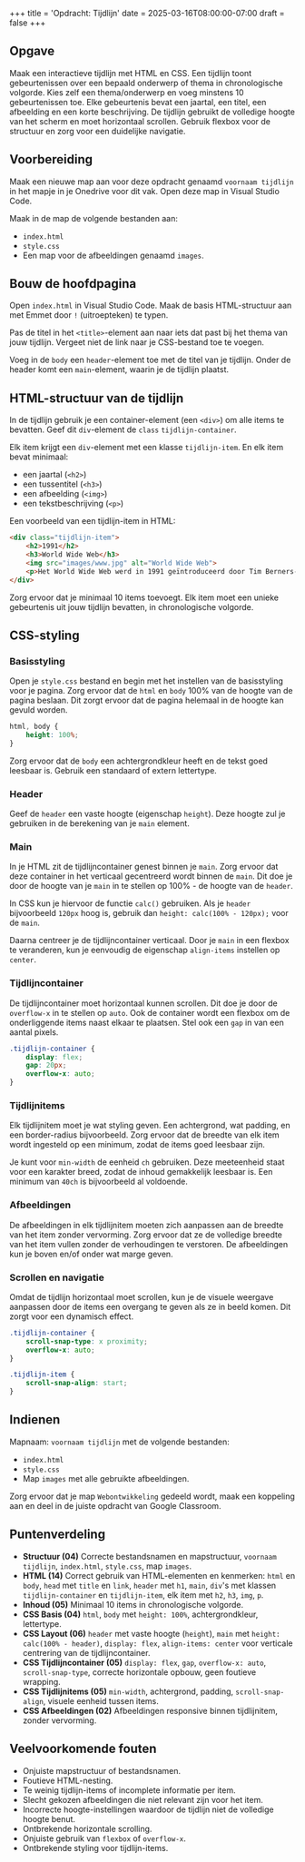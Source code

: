 +++
title = 'Opdracht: Tijdlijn'
date = 2025-03-16T08:00:00-07:00
draft = false
+++

## Opgave

Maak een interactieve tijdlijn met HTML en CSS. Een tijdlijn toont gebeurtenissen over een bepaald onderwerp of thema in chronologische volgorde. Kies zelf een thema/onderwerp en voeg minstens 10 gebeurtenissen toe. Elke gebeurtenis bevat een jaartal, een titel, een afbeelding en een korte beschrijving. De tijdlijn gebruikt de volledige hoogte van het scherm en moet horizontaal scrollen. Gebruik flexbox voor de structuur en zorg voor een duidelijke navigatie.

## Voorbereiding

Maak een nieuwe map aan voor deze opdracht genaamd `voornaam tijdlijn` in het mapje in je Onedrive voor dit vak. Open deze map in Visual Studio Code.

Maak in de map de volgende bestanden aan:
- `index.html`
- `style.css`
- Een map voor de afbeeldingen genaamd `images`.

## Bouw de hoofdpagina

Open `index.html` in Visual Studio Code. Maak de basis HTML-structuur aan met Emmet door `!` (uitroepteken) te typen.

Pas de titel in het `<title>`-element aan naar iets dat past bij het thema van jouw tijdlijn. Vergeet niet de link naar je CSS-bestand toe te voegen.

Voeg in de `body` een `header`-element toe met de titel van je tijdlijn. Onder de header komt een `main`-element, waarin je de tijdlijn plaatst.

## HTML-structuur van de tijdlijn

In de tijdlijn gebruik je een container-element (een `<div>`) om alle items te bevatten. Geef dit `div`-element de `class` `tijdlijn-container`.

Elk item krijgt een `div`-element met een klasse `tijdlijn-item`. En elk item bevat minimaal:

- een jaartal (`<h2>`)
- een tussentitel (`<h3>`)
- een afbeelding (`<img>`)
- een tekstbeschrijving (`<p>`)

Een voorbeeld van een tijdlijn-item in HTML:
```html
<div class="tijdlijn-item">
    <h2>1991</h2>
    <h3>World Wide Web</h3>
    <img src="images/www.jpg" alt="World Wide Web">
    <p>Het World Wide Web werd in 1991 geïntroduceerd door Tim Berners-Lee.</p>
</div>
```

Zorg ervoor dat je minimaal 10 items toevoegt. Elk item moet een unieke gebeurtenis uit jouw tijdlijn bevatten, in chronologische volgorde.

## CSS-styling

### Basisstyling

Open je `style.css` bestand en begin met het instellen van de basisstyling voor je pagina. Zorg ervoor dat de `html` en `body` 100% van de hoogte van de pagina beslaan. Dit zorgt ervoor dat de pagina helemaal in de hoogte kan gevuld worden.

```css
html, body {
    height: 100%;
}
```

Zorg ervoor dat de `body` een achtergrondkleur heeft en de tekst goed leesbaar is. Gebruik een standaard of extern lettertype.

### Header

Geef de `header` een vaste hoogte (eigenschap `height`). Deze hoogte zul je gebruiken in de berekening van je `main` element. 

### Main

In je HTML zit de tijdlijncontainer genest binnen je `main`. Zorg ervoor dat deze container in het verticaal gecentreerd wordt binnen de `main`. Dit doe je door de hoogte van je `main` in te stellen op 100% - de hoogte van de `header`. 

In CSS kun je hiervoor de functie `calc()` gebruiken. Als je `header` bijvoorbeeld `120px` hoog is, gebruik dan `height: calc(100% - 120px);` voor de `main`.

Daarna centreer je de tijdlijncontainer verticaal. Door je `main` in een flexbox te veranderen, kun je eenvoudig de eigenschap `align-items` instellen op `center`.

### Tijdlijncontainer

De tijdlijncontainer moet horizontaal kunnen scrollen. Dit doe je door de `overflow-x` in te stellen op `auto`. Ook de container wordt een flexbox om de onderliggende items naast elkaar te plaatsen. Stel ook een `gap` in van een aantal pixels. 

```css
.tijdlijn-container {
    display: flex;
    gap: 20px;
    overflow-x: auto;
}
```

### Tijdlijnitems

Elk tijdlijnitem moet je wat styling geven. Een achtergrond, wat padding, en een border-radius bijvoorbeeld. Zorg ervoor dat de breedte van elk item wordt ingesteld op een minimum, zodat de items goed leesbaar zijn.

Je kunt voor `min-width` de eenheid `ch` gebruiken. Deze meeteenheid staat voor een karakter breed, zodat de inhoud gemakkelijk leesbaar is. Een minimum van `40ch` is bijvoorbeeld al voldoende.

### Afbeeldingen

De afbeeldingen in elk tijdlijnitem moeten zich aanpassen aan de breedte van het item zonder vervorming. Zorg ervoor dat ze de volledige breedte van het item vullen zonder de verhoudingen te verstoren. De afbeeldingen kun je boven en/of onder wat marge geven.

### Scrollen en navigatie

Omdat de tijdlijn horizontaal moet scrollen, kun je de visuele weergave aanpassen door de items een overgang te geven als ze in beeld komen. Dit zorgt voor een dynamisch effect.

```css
.tijdlijn-container {
    scroll-snap-type: x proximity;
    overflow-x: auto;
}

.tijdlijn-item {
    scroll-snap-align: start;
}
```

## Indienen

Mapnaam: `voornaam tijdlijn` met de volgende bestanden:
- `index.html`
- `style.css`
- Map `images` met alle gebruikte afbeeldingen.

Zorg ervoor dat je map `Webontwikkeling` gedeeld wordt, maak een koppeling aan en deel in de juiste opdracht van Google Classroom. 

## Puntenverdeling

- **Structuur (04)** Correcte bestandsnamen en mapstructuur, `voornaam tijdlijn`, `index.html`, `style.css`, map `images`.
- **HTML (14)** Correct gebruik van HTML-elementen en kenmerken: `html` en `body`, `head` met `title` en `link`, `header` met `h1`, `main`, `div`'s met klassen `tijdlijn-container` en `tijdlijn-item`, elk item met `h2`, `h3`, `img`, `p`.
- **Inhoud (05)** Minimaal 10 items in chronologische volgorde.
- **CSS Basis (04)** `html`, `body` met `height: 100%`, achtergrondkleur, lettertype.
- **CSS Layout (06)** `header` met vaste hoogte (`height`), `main` met `height: calc(100% - header)`, `display: flex`, `align-items: center` voor verticale centrering van de tijdlijncontainer.
- **CSS Tijdlijncontainer (05)** `display: flex`, `gap`, `overflow-x: auto`, `scroll-snap-type`, correcte horizontale opbouw, geen foutieve wrapping.
- **CSS Tijdlijnitems (05)** `min-width`, achtergrond, padding, `scroll-snap-align`, visuele eenheid tussen items.
- **CSS Afbeeldingen (02)** Afbeeldingen responsive binnen tijdlijnitem, zonder vervorming.

## Veelvoorkomende fouten

- Onjuiste mapstructuur of bestandsnamen.
- Foutieve HTML-nesting.
- Te weinig tijdlijn-items of incomplete informatie per item.
- Slecht gekozen afbeeldingen die niet relevant zijn voor het item.
- Incorrecte hoogte-instellingen waardoor de tijdlijn niet de volledige hoogte benut.
- Ontbrekende horizontale scrolling.
- Onjuiste gebruik van `flexbox` of `overflow-x`.
- Ontbrekende styling voor tijdlijn-items.